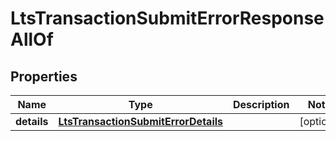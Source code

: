 

# LtsTransactionSubmitErrorResponseAllOf


## Properties

| Name | Type | Description | Notes |
|------------ | ------------- | ------------- | -------------|
|**details** | [**LtsTransactionSubmitErrorDetails**](LtsTransactionSubmitErrorDetails.md) |  |  [optional] |



